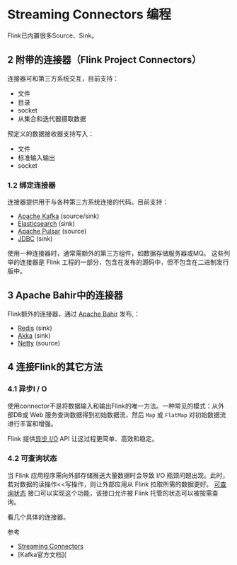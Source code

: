 # Streaming Connectors 编程

Flink已内置很多Source、Sink。

## 2 附带的连接器（Flink Project Connectors）

连接器可和第三方系统交互，目前支持：

- 文件
- 目录
- socket
- 从集合和迭代器摄取数据

预定义的数据接收器支持写入：

- 文件
- 标准输入输出
- socket

### 1.2 绑定连接器

连接器提供用于与各种第三方系统连接的代码。目前支持：

- [Apache Kafka](https://nightlies.apache.org/flink/flink-docs-master/zh/docs/connectors/datastream/kafka/) (source/sink)
- [Elasticsearch](https://nightlies.apache.org/flink/flink-docs-master/zh/docs/connectors/datastream/elasticsearch/) (sink)
- [Apache Pulsar](https://nightlies.apache.org/flink/flink-docs-master/zh/docs/connectors/datastream/pulsar/) (source)
- [JDBC](https://nightlies.apache.org/flink/flink-docs-master/zh/docs/connectors/datastream/jdbc/) (sink)

使用一种连接器时，通常需额外的第三方组件，如数据存储服务器或MQ。 这些列举的连接器是 Flink 工程的一部分，包含在发布的源码中，但不包含在二进制发行版中。

## 3  Apache Bahir中的连接器

Flink额外的连接器，通过 [Apache Bahir](https://bahir.apache.org/) 发布,：

- [Redis](https://bahir.apache.org/docs/flink/current/flink-streaming-redis/) (sink)
- [Akka](https://bahir.apache.org/docs/flink/current/flink-streaming-akka/) (sink)
- [Netty](https://bahir.apache.org/docs/flink/current/flink-streaming-netty/) (source)

## 4 连接Flink的其它方法

### 4.1 异步I / O

使用connector不是将数据输入和输出Flink的唯一方法。一种常见的模式：从外部DB或 Web 服务查询数据得到初始数据流，然后 `Map` 或 `FlatMap` 对初始数据流进行丰富和增强。

Flink 提供[异步 I/O](https://nightlies.apache.org/flink/flink-docs-master/zh/docs/dev/datastream/operators/asyncio/) API 让这过程更简单、高效和稳定。

### 4.2 可查询状态

当 Flink 应用程序需向外部存储推送大量数据时会导致 I/O 瓶颈问题出现。此时，若对数据的读操作<<写操作，则让外部应用从 Flink 拉取所需的数据更好。 [可查询状态](https://nightlies.apache.org/flink/flink-docs-master/zh/docs/dev/datastream/fault-tolerance/queryable_state/) 接口可以实现这个功能，该接口允许被 Flink 托管的状态可以被按需查询。

看几个具体的连接器。

参考

- [Streaming Connectors](https://ci.apache.org/projects/flink/flink-docs-master/dev/connectors/kafka.html)
- [Kafka官方文档](